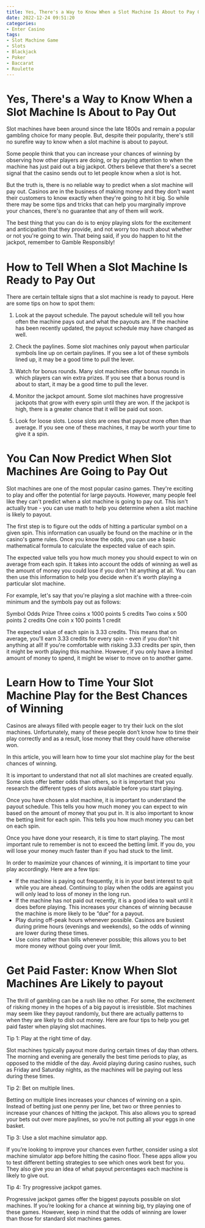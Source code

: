 ```yaml
---
title: Yes, There's a Way to Know When a Slot Machine Is About to Pay Out
date: 2022-12-24 09:51:20
categories:
- Enter Casino
tags:
- Slot Machine Game
- Slots
- Blackjack
- Poker
- Baccarat
- Roulette
---
```



#  Yes, There's a Way to Know When a Slot Machine Is About to Pay Out

Slot machines have been around since the late 1800s and remain a popular gambling choice for many people. But, despite their popularity, there's still no surefire way to know when a slot machine is about to payout.

Some people think that you can increase your chances of winning by observing how other players are doing, or by paying attention to when the machine has just paid out a big jackpot. Others believe that there's a secret signal that the casino sends out to let people know when a slot is hot.

But the truth is, there is no reliable way to predict when a slot machine will pay out. Casinos are in the business of making money and they don't want their customers to know exactly when they're going to hit it big. So while there may be some tips and tricks that can help you marginally improve your chances, there's no guarantee that any of them will work.

The best thing that you can do is to enjoy playing slots for the excitement and anticipation that they provide, and not worry too much about whether or not you're going to win. That being said, if you do happen to hit the jackpot, remember to Gamble Responsibly!

#  How to Tell When a Slot Machine Is Ready to Pay Out

There are certain telltale signs that a slot machine is ready to payout. Here are some tips on how to spot them:

1. Look at the payout schedule. The payout schedule will tell you how often the machine pays out and what the payouts are. If the machine has been recently updated, the payout schedule may have changed as well.

2. Check the paylines. Some slot machines only payout when particular symbols line up on certain paylines. If you see a lot of these symbols lined up, it may be a good time to pull the lever.

3. Watch for bonus rounds. Many slot machines offer bonus rounds in which players can win extra prizes. If you see that a bonus round is about to start, it may be a good time to pull the lever.

4. Monitor the jackpot amount. Some slot machines have progressive jackpots that grow with every spin until they are won. If the jackpot is high, there is a greater chance that it will be paid out soon.

5. Look for loose slots. Loose slots are ones that payout more often than average. If you see one of these machines, it may be worth your time to give it a spin.

#  You Can Now Predict When Slot Machines Are Going to Pay Out

Slot machines are one of the most popular casino games. They're exciting to play and offer the potential for large payouts. However, many people feel like they can't predict when a slot machine is going to pay out. This isn't actually true - you can use math to help you determine when a slot machine is likely to payout.

The first step is to figure out the odds of hitting a particular symbol on a given spin. This information can usually be found on the machine or in the casino's game rules. Once you know the odds, you can use a basic mathematical formula to calculate the expected value of each spin.

The expected value tells you how much money you should expect to win on average from each spin. It takes into account the odds of winning as well as the amount of money you could lose if you don't hit anything at all. You can then use this information to help you decide when it's worth playing a particular slot machine.

For example, let's say that you're playing a slot machine with a three-coin minimum and the symbols pay out as follows:

Symbol Odds Prize Three coins x 1000 points 5 credits Two coins x 500 points 2 credits One coin x 100 points 1 credit

The expected value of each spin is 3.33 credits. This means that on average, you'll earn 3.33 credits for every spin - even if you don't hit anything at all! If you're comfortable with risking 3.33 credits per spin, then it might be worth playing this machine. However, if you only have a limited amount of money to spend, it might be wiser to move on to another game.

#   Learn How to Time Your Slot Machine Play for the Best Chances of Winning 

Casinos are always filled with people eager to try their luck on the slot machines. Unfortunately, many of these people don’t know how to time their play correctly and as a result, lose money that they could have otherwise won. 

In this article, you will learn how to time your slot machine play for the best chances of winning.

It is important to understand that not all slot machines are created equally. Some slots offer better odds than others, so it is important that you research the different types of slots available before you start playing.

Once you have chosen a slot machine, it is important to understand the payout schedule. This tells you how much money you can expect to win based on the amount of money that you put in. It is also important to know the betting limit for each spin. This tells you how much money you can bet on each spin.

Once you have done your research, it is time to start playing. The most important rule to remember is not to exceed the betting limit. If you do, you will lose your money much faster than if you had stuck to the limit.

In order to maximize your chances of winning, it is important to time your play accordingly. Here are a few tips: 
- If the machine is paying out frequently, it is in your best interest to quit while you are ahead. Continuing to play when the odds are against you will only lead to loss of money in the long run. 
- If the machine has not paid out recently, it is a good idea to wait until it does before playing. This increases your chances of winning because the machine is more likely to be “due” for a payout. 
- Play during off-peak hours whenever possible. Casinos are busiest during prime hours (evenings and weekends), so the odds of winning are lower during these times. 
- Use coins rather than bills whenever possible; this allows you to bet more money without going over your limit.

#  Get Paid Faster: Know When Slot Machines Are Likely to payout

The thrill of gambling can be a rush like no other. For some, the excitement of risking money in the hopes of a big payout is irresistible. Slot machines may seem like they payout randomly, but there are actually patterns to when they are likely to dish out money. Here are four tips to help you get paid faster when playing slot machines.

Tip 1: Play at the right time of day.

Slot machines typically payout more during certain times of day than others. The morning and evening are generally the best time periods to play, as opposed to the middle of the day. Avoid playing during casino rushes, such as Friday and Saturday nights, as the machines will be paying out less during these times.

Tip 2: Bet on multiple lines.

Betting on multiple lines increases your chances of winning on a spin. Instead of betting just one penny per line, bet two or three pennies to increase your chances of hitting the jackpot. This also allows you to spread your bets out over more paylines, so you’re not putting all your eggs in one basket.

Tip 3: Use a slot machine simulator app.

If you’re looking to improve your chances even further, consider using a slot machine simulator app before hitting the casino floor. These apps allow you to test different betting strategies to see which ones work best for you. They also give you an idea of what payout percentages each machine is likely to give out.

Tip 4: Try progressive jackpot games.

Progressive jackpot games offer the biggest payouts possible on slot machines. If you’re looking for a chance at winning big, try playing one of these games. However, keep in mind that the odds of winning are lower than those for standard slot machines games.